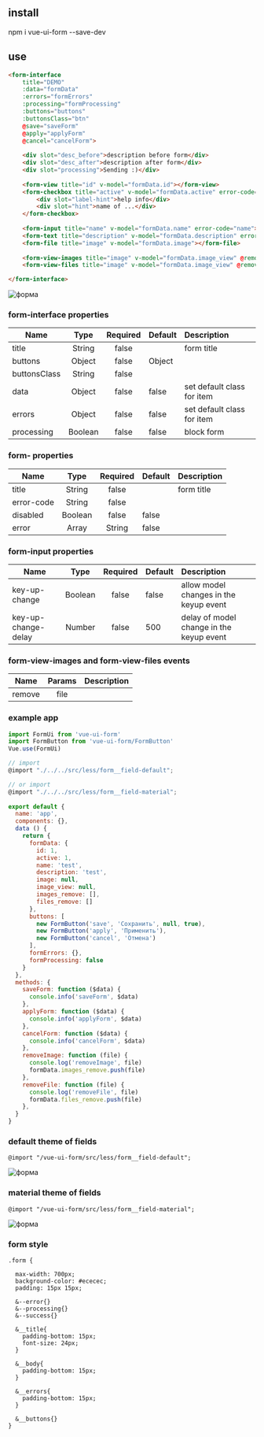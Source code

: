 ## install

npm i vue-ui-form --save-dev

## use

```html
<form-interface
    title="DEMO"
    :data="formData"
    :errors="formErrors"
    :processing="formProcessing"
    :buttons="buttons"
    :buttonsClass="btn"
    @save="saveForm" 
    @apply="applyForm"
    @cancel="cancelForm">
    
    <div slot="desc_before">description before form</div>
    <div slot="desc_after">description after form</div>
    <div slot="processing">Sending :)</div>
    
    <form-view title="id" v-model="formData.id"></form-view>
    <form-checkbox title="active" v-model="formData.active" error-сode="active">
        <div slot="label-hint">help info</div>
        <div slot="hint">name of ...</div>
    </form-checkbox>
    
    <form-input title="name" v-model="formData.name" error-сode="name"></form-input>
    <form-text title="description" v-model="formData.description" error-сode="description"></form-text>
    <form-file title="image" v-model="formData.image"></form-file>
    
    <form-view-images title="image" v-model="formData.image_view" @remove="removeImage"></form-view-images>
    <form-view-files title="image" v-model="formData.image_view" @remove="removeFile"></form-view-files>

</form-interface>
```

![форма](demo/screenshot/form-demo.gif)

### form-interface properties
| Name   | Type  | Required | Default | Description |
| ------ |:-----:| :---------:| --------|:---------|
| title | String | false  |        | form title |
| buttons | Object | false  | Object |  |
| buttonsClass | String | false  |  |  |
| data | Object | false  | false | set default class for item |
| errors | Object | false  | false | set default class for item |
| processing | Boolean | false  | false | block form |

### form-<field code> properties
| Name   | Type  | Required | Default | Description |
| ------ |:-----:| :---------:| --------|:---------|
| title | String | false  |        | form title |
| error-сode | String | false  |  |  |
| disabled | Boolean | false  | false |  |
| error | Array | String | false  |  |  set error |

### form-input properties
| Name   | Type  | Required | Default | Description |
| ------ |:-----:| :---------:| --------|:---------|
| key-up-change | Boolean | false  | false | allow model changes in the keyup event |
| key-up-change-delay | Number | false | 500 | delay of model change in the keyup event |



### form-view-images and form-view-files events
| Name   | Params  | Description |
| ------ |:-----:| :---------:|
| remove | file |  |


### example app

```js
import FormUi from 'vue-ui-form'
import FormButton from 'vue-ui-form/FormButton'
Vue.use(FormUi)

// import 
@import "./../../src/less/form__field-default";

// or import 
@import "./../../src/less/form__field-material";
 
export default {
  name: 'app',
  components: {},
  data () {
    return {
      formData: {
      	id: 1,
      	active: 1,
      	name: 'test',
      	description: 'test',
        image: null,
        image_view: null,
        images_remove: [],
        files_remove: []
      },
      buttons: [
        new FormButton('save', 'Сохранить', null, true),
        new FormButton('apply', 'Применить'),
        new FormButton('cancel', 'Отмена')
      ],
      formErrors: {},
      formProcessing: false
    }
  },
  methods: {
    saveForm: function ($data) {
      console.info('saveForm', $data)
    },
    applyForm: function ($data) {
      console.info('applyForm', $data)
    },
    cancelForm: function ($data) {
      console.info('cancelForm', $data)
    },
    removeImage: function (file) {
      console.log('removeImage', file)
      formData.images_remove.push(file)
    },
    removeFile: function (file) {
      console.log('removeFile', file)
      formData.files_remove.push(file)
    },
  }
}
```



### default theme of fields
```less
@import "/vue-ui-form/src/less/form__field-default";
```
![форма](demo/screenshot/theme-default.png)

### material theme of fields
```less
@import "/vue-ui-form/src/less/form__field-material";
```
![форма](demo/screenshot/theme-material.png)

### form style

```less
.form {

  max-width: 700px;
  background-color: #ececec;
  padding: 15px 15px;

  &--error{}
  &--processing{}
  &--success{}

  &__title{
    padding-bottom: 15px;
	font-size: 24px;
  }

  &__body{
    padding-bottom: 15px;
  }

  &__errors{
    padding-bottom: 15px;
  }

  &__buttons{}
}
```